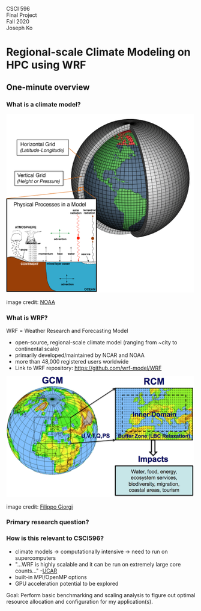 CSCI 596<br/>
Final Project<br/>
Fall 2020<br/>
Joseph Ko

# Regional-scale Climate Modeling on HPC using WRF

## One-minute overview

### What is a climate model?
<img src="images/climate_model_schematic.png" width="500" alt="hi" class="inline"/>

image credit: [NOAA](https://www.climate.gov/file/atmosphericmodelschematicpng)

### What is WRF?
WRF = Weather Research and Forecasting Model 
- open-source, regional-scale climate model (ranging from ~city to continental scale)
- primarily developed/maintained by NCAR and NOAA
- more than 48,000 registered users worldwide
- Link to WRF repository: https://github.com/wrf-model/WRF

<img src="images/rcm_schematic.jpg" width="500" alt="hi" class="inline"/>

image credit: [Filippo Giorgi](https://agupubs.onlinelibrary.wiley.com/doi/10.1029/2018JD030094)

### Primary research question?


### How is this relevant to CSCI596?
- climate models -> computationally intensive -> need to run on supercomputers
- "...WRF is highly scalable and it can be run on extremely large core counts..." -[UCAR](https://www2.cisl.ucar.edu/resources/optimizing-wrf-performance)
- built-in MPI/OpenMP options
- GPU acceleration potential to be explored

Goal: Perform basic benchmarking and scaling analysis to figure out optimal resource allocation and configuration for my application(s).
